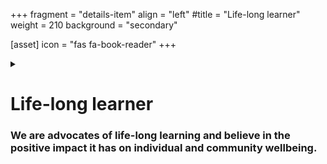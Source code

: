 +++
fragment = "details-item"
align = "left"
#title = "Life-long learner"
weight = 210
background = "secondary"

[asset]
  icon = "fas fa-book-reader"
+++

<details>
<summary>

# Life-long learner
### We are advocates of life-long learning and believe in the positive impact it has on individual and community wellbeing.

</summary>

***

Our agency works hard to provide information to the public, research and development to the literacy field, and support to Literacy and Basic Skills agencies in our region and across Ontario. 
  
Our resources and programs are backed by the latest research and knowledge around literacy needs, theories, and applications. We test, explore, and research sustainable resources, strategies, and programs that positively impact and increase literacy levels across Waterloo Region.  
  
Through our services and programs, we strive to foster a passion for life-long learning. Literacy education helps individuals build confidence, relationships and creates a sense of belonging.

</details>